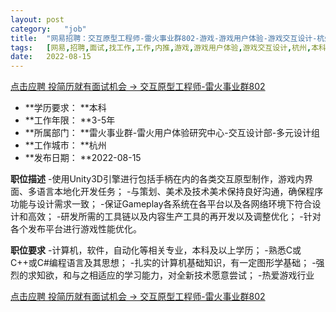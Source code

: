 ```yaml
---
layout:	post
category:	"job"
title:	"网易招聘：交互原型工程师-雷火事业群802-游戏-游戏用户体验-游戏交互设计-杭州本科3-5年"
tags:	[网易,招聘,面试,找工作,工作,内推,游戏,游戏用户体验,游戏交互设计,杭州,本科,3-5年]
date:	2022-08-15
---
```


[点击应聘 投简历就有面试机会 -> 交互原型工程师-雷火事业群802](http://mobile.bole.netease.com/bole/boleDetail?id=42359&employeeId=346f03c3cda5f04c&key=all)



- **学历要求： **本科
- **工作年限： **3-5年
- **所属部门： **雷火事业群-雷火用户体验研究中心-交互设计部-多元设计组
- **工作城市： **杭州
- **发布日期： **2022-08-15



**职位描述**
-使用Unity3D引擎进行包括手柄在内的各类交互原型制作，游戏内界面、多语言本地化开发任务；
-与策划、美术及技术美术保持良好沟通，确保程序功能与设计需求一致；
-保证Gameplay各系统在各平台以及各网络环境下符合设计和高效；
-研发所需的工具链以及内容生产工具的再开发以及调整优化；
-针对各个发布平台进行游戏性能优化。



**职位要求**
-计算机，软件，自动化等相关专业，本科及以上学历；
-熟悉C或C++或C#编程语言及其思想；
-扎实的计算机基础知识，有一定图形学基础；
-强烈的求知欲，和与之相适应的学习能力，对全新技术愿意尝试； -热爱游戏行业



[点击应聘 投简历就有面试机会 -> 交互原型工程师-雷火事业群802](http://mobile.bole.netease.com/bole/boleDetail?id=42359&employeeId=346f03c3cda5f04c&key=all)